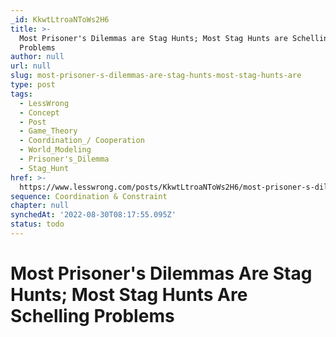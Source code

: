 ```yaml
---
_id: KkwtLtroaNToWs2H6
title: >-
  Most Prisoner's Dilemmas are Stag Hunts; Most Stag Hunts are Schelling
  Problems
author: null
url: null
slug: most-prisoner-s-dilemmas-are-stag-hunts-most-stag-hunts-are
type: post
tags:
  - LessWrong
  - Concept
  - Post
  - Game_Theory
  - Coordination_/ Cooperation
  - World_Modeling
  - Prisoner's_Dilemma
  - Stag_Hunt
href: >-
  https://www.lesswrong.com/posts/KkwtLtroaNToWs2H6/most-prisoner-s-dilemmas-are-stag-hunts-most-stag-hunts-are
sequence: Coordination & Constraint
chapter: null
synchedAt: '2022-08-30T08:17:55.095Z'
status: todo
---
```


# Most Prisoner's Dilemmas Are Stag Hunts; Most Stag Hunts Are Schelling Problems

